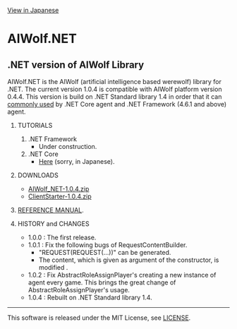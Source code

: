 [View in Japanese](https://github.com/AIWolfSharp/AIWolf_NET/blob/master/README.md)
# AIWolf.NET
## .NET version of AIWolf Library

AIWolf.NET is the AIWolf (artificial intelligence based werewolf) library for .NET.
The current version 1.0.4 is compatible with AIWolf platform version 0.4.4.
This version is build on .NET Standard library 1.4
in order that it can [commonly used](https://docs.microsoft.com/en-us/dotnet/articles/standard/library)
by .NET Core agent and .NET Framework (4.6.1 and above) agent.


1. TUTORIALS

    1. .NET Framework
        * Under construction.
    1. .NET Core
        * [Here](http://www.slideshare.net/takots/net-corevs-code-71808207) (sorry, in Japanese).

1. DOWNLOADS

    * [AIWolf_NET-1.0.4.zip](https://github.com/AIWolfSharp/AIWolf_NET/releases/download/v1.0.4/AIWolf_NET-1.0.4.zip)
    * [ClientStarter-1.0.4.zip](https://github.com/AIWolfSharp/AIWolf_NET/releases/download/v1.0.4/ClientStarter-1.0.4.zip)


1. [REFERENCE MANUAL](https://github.com/AIWolfSharp/AIWolfCore/releases/download/v1.0.2/AIWolf_NET_ReferenceManual.zip).

1. HISTORY and CHANGES

    * 1.0.0 : The first release.
    * 1.0.1 : Fix the following bugs of RequestContentBuilder.
      * "REQUEST(REQUEST(...))" can be generated.
      * The content, which is given as argument of the constructor, is modified .
    * 1.0.2 : Fix AbstractRoleAssignPlayer's creating a new instance of agent every game.
This brings the great change of AbstractRoleAssignPlayer's usage.
    * 1.0.4 : Rebuilt on .NET Standard library 1.4.

---
This software is released under the MIT License, see [LICENSE](https://github.com/AIWolfSharp/AIWolf_NET/blob/master/LICENSE).
